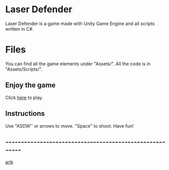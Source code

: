 #  Laser Defender

 Laser Defender is a game made with Unity Game Engine and all scripts written in C#.
 


# Files
You can find all the game elements under "Assets/".
All the code is in "Assets/Scripts/".



## Enjoy the game

Click [here](https://itch.io/embed-upload/2808553?color=333333)  to play.

## Instructions

Use "ASDW'' or arrows to move.
"Space" to shoot.
Have fun!

## --------------------------------------------------------
[arik](https://imgur.com/GYC6baI)
